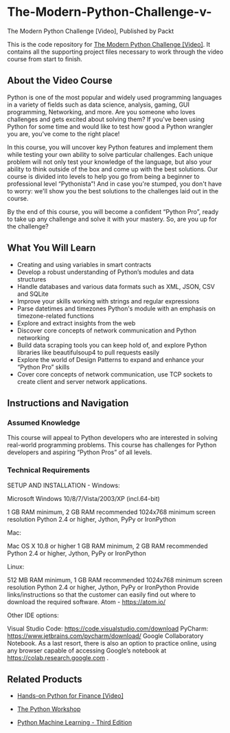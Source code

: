 # The-Modern-Python-Challenge-v-
The Modern Python Challenge [Video], Published by Packt

This is the code repository for [The Modern Python Challenge [Video]](https://www.packtpub.com/in/business-other/the-modern-python-challenge-video). It contains all the supporting project files necessary to work through the video course from start to finish.

## About the Video Course

Python is one of the most popular and widely used programming languages in a variety of fields such as data science, analysis, gaming, GUI programming, Networking, and more. Are you someone who loves challenges and gets excited about solving them? If you've been using Python for some time and would like to test how good a Python wrangler you are, you've come to the right place!

In this course, you will uncover key Python features and implement them while testing your own ability to solve particular challenges. Each unique problem will not only test your knowledge of the language, but also your ability to think outside of the box and come up with the best solutions.
Our course is divided into levels to help you go from being a beginner to professional level “Pythonista”! And in case you're stumped, you don't have to worry: we'll show you the best solutions to the challenges laid out in the course.

By the end of this course, you will become a confident “Python Pro”, ready to take up any challenge and solve it with your mastery. So, are you up for the challenge?


<H2>What You Will Learn</H2>
<DIV class=book-info-will-learn-text>
<UL>
<LI><SPAN style="BACKGROUND-COLOR: transparent">Creating and using variables in smart contracts</SPAN> 
<LI> Develop a robust understanding of Python’s modules and data structures
<LI> Handle databases and various data formats such as XML, JSON, CSV and SQLite
<LI>Improve your skills working with strings and regular expressions
<LI>Parse datetimes and timezones Python's module with an emphasis on timezone-related functions
<LI>Explore and extract insights from the web
<LI>Discover core concepts of network communication and Python networking
<LI>Build data scraping tools you can keep hold of, and explore Python libraries like beautifulsoup4 to pull requests easily
<LI>Explore the world of Design Patterns to expand and enhance your “Python Pro” skills
<LI>Cover core concepts of network communication, use TCP sockets to create client and server network applications.
  </LI></UL></DIV>

## Instructions and Navigation
### Assumed Knowledge

This course will appeal to Python developers who are interested in solving real-world programming problems. This course has challenges for Python developers and aspiring “Python Pros” of all levels.

### Technical Requirements

SETUP AND INSTALLATION - 
Windows:

Microsoft Windows 10/8/7/Vista/2003/XP (incl.64-bit)

1 GB RAM minimum, 2 GB RAM recommended
1024x768 minimum screen resolution
Python 2.4 or higher, Jython, PyPy or IronPython


 
Mac:

Mac OS X 10.8 or higher
1 GB RAM minimum, 2 GB RAM recommended
Python 2.4 or higher, Jython, PyPy or IronPython

Linux:

512 MB RAM minimum, 1 GB RAM recommended
1024x768 minimum screen resolution
Python 2.4 or higher, Jython, PyPy or IronPython
Provide links/instructions so that the customer can easily find out where to download the required software.
Atom -   https://atom.io/ 


Other IDE options:

Visual Studio Code: https://code.visualstudio.com/download
PyCharm:  https://www.jetbrains.com/pycharm/download/
Google Collaboratory Notebook. As a last resort, there is also an option to practice online, using any browser capable of accessing Google’s notebook at https://colab.research.google.com .

## Related Products
* [Hands-on Python for Finance [Video]](https://www.packtpub.com/in/application-development/hands-python-finance-video)

* [The Python Workshop](https://www.packtpub.com/in/programming/the-python-workshop)

* [Python Machine Learning - Third Edition](https://www.packtpub.com/in/data/python-machine-learning-third-edition)



